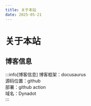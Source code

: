 ```yaml
---
title: 关于本站
date: 2025-05-21
---
```


# 关于本站

## 博客信息
:::info[博客信息]
博客框架：docusaurus  
源码位置：github  
部署：github action  
域名：Dynadot  
:::

